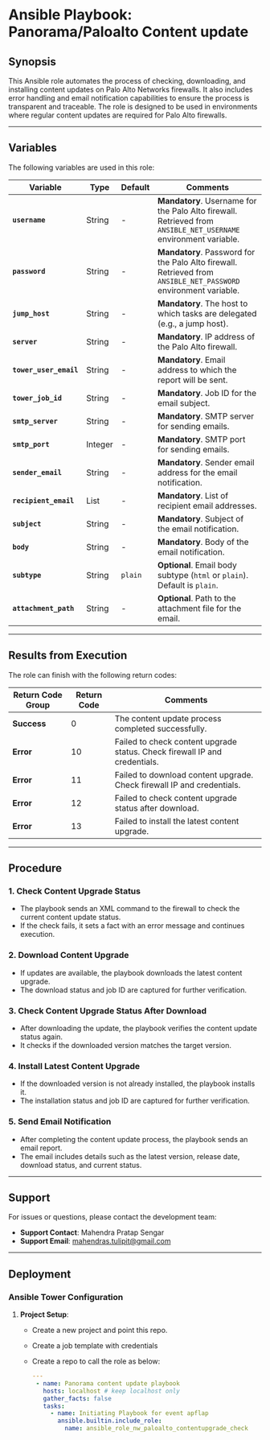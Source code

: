 # Ansible Playbook: Panorama/Paloalto Content update

## **Synopsis**

This Ansible role automates the process of checking, downloading, and installing content updates on Palo Alto Networks firewalls. It also includes error handling and email notification capabilities to ensure the process is transparent and traceable. The role is designed to be used in environments where regular content updates are required for Palo Alto firewalls.

---

## **Variables**

The following variables are used in this role:

| **Variable**               | **Type** | **Default** | **Comments**                                                                 |
|----------------------------|----------|-------------|------------------------------------------------------------------------------|
| **`username`**             | String   | -           | **Mandatory**. Username for the Palo Alto firewall. Retrieved from `ANSIBLE_NET_USERNAME` environment variable. |
| **`password`**             | String   | -           | **Mandatory**. Password for the Palo Alto firewall. Retrieved from `ANSIBLE_NET_PASSWORD` environment variable. |
| **`jump_host`**            | String   | -           | **Mandatory**. The host to which tasks are delegated (e.g., a jump host).    |
| **`server`**               | String   | -           | **Mandatory**. IP address of the Palo Alto firewall.                        |
| **`tower_user_email`**     | String   | -           | **Mandatory**. Email address to which the report will be sent.              |
| **`tower_job_id`**         | String   | -           | **Mandatory**. Job ID for the email subject.                                |
| **`smtp_server`**          | String   | -           | **Mandatory**. SMTP server for sending emails.                              |
| **`smtp_port`**            | Integer  | -           | **Mandatory**. SMTP port for sending emails.                                |
| **`sender_email`**         | String   | -           | **Mandatory**. Sender email address for the email notification.             |
| **`recipient_email`**      | List     | -           | **Mandatory**. List of recipient email addresses.                           |
| **`subject`**              | String   | -           | **Mandatory**. Subject of the email notification.                           |
| **`body`**                 | String   | -           | **Mandatory**. Body of the email notification.                              |
| **`subtype`**              | String   | `plain`     | **Optional**. Email body subtype (`html` or `plain`). Default is `plain`.   |
| **`attachment_path`**      | String   | -           | **Optional**. Path to the attachment file for the email.                    |

---

## **Results from Execution**

The role can finish with the following return codes:

| **Return Code Group** | **Return Code** | **Comments**                                                                 |
|-----------------------|-----------------|------------------------------------------------------------------------------|
| **Success**           | 0               | The content update process completed successfully.                           |
| **Error**             | 10              | Failed to check content upgrade status. Check firewall IP and credentials.  |
| **Error**             | 11              | Failed to download content upgrade. Check firewall IP and credentials.      |
| **Error**             | 12              | Failed to check content upgrade status after download.                      |
| **Error**             | 13              | Failed to install the latest content upgrade.                               |

---

## **Procedure**

### **1. Check Content Upgrade Status**
- The playbook sends an XML command to the firewall to check the current content update status.
- If the check fails, it sets a fact with an error message and continues execution.

### **2. Download Content Upgrade**
- If updates are available, the playbook downloads the latest content upgrade.
- The download status and job ID are captured for further verification.

### **3. Check Content Upgrade Status After Download**
- After downloading the update, the playbook verifies the content update status again.
- It checks if the downloaded version matches the target version.

### **4. Install Latest Content Upgrade**
- If the downloaded version is not already installed, the playbook installs it.
- The installation status and job ID are captured for further verification.

### **5. Send Email Notification**
- After completing the content update process, the playbook sends an email report.
- The email includes details such as the latest version, release date, download status, and current status.

---

## **Support**

For issues or questions, please contact the development team:
- **Support Contact**: Mahendra Pratap Sengar
- **Support Email**: mahendras.tulipit@gmail.com

---

## **Deployment**

### **Ansible Tower Configuration**
1. **Project Setup**:
   - Create a new project and point this repo.
   - Create a job template with credentials
   - Create a repo to call the role as below:

     ```yml
     ---
      - name: Panorama content update playbook
        hosts: localhost # keep localhost only
        gather_facts: false
        tasks:
          - name: Initiating Playbook for event apflap
            ansible.builtin.include_role:
              name: ansible_role_nw_paloalto_contentupgrade_check
